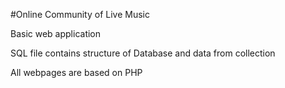 #Online Community of Live Music


Basic web application

SQL file contains structure of Database and data from collection

All webpages are based on PHP
